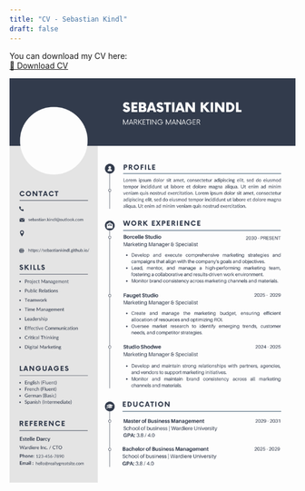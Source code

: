 ```yaml
---
title: "CV - Sebastian Kindl"
draft: false
---
```


You can download my CV here:  
[📄 Download CV](/files/cv.pdf)

![CV](/cv.png)
